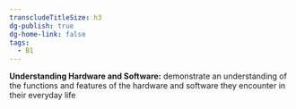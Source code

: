 ```yaml
---
transcludeTitleSize: h3
dg-publish: true
dg-home-link: false
tags:
  - B1
---
```

**Understanding Hardware and Software:** demonstrate an understanding of the functions and features of the hardware and software they encounter in their everyday life